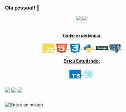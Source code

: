 ### Olá pessoal!  👋
<div align="center">
  <a href="https://github.com/letscaetano">
  <img height="180em" src="https://github-readme-stats.vercel.app/api?username=letscaetano&show_icons=true&theme=dracula&include_all_commits=true&count_private=true"/>
  <img height="180em" src="https://github-readme-stats.vercel.app/api/top-langs/?username=letscaetano&layout=compact&langs_count=7&theme=dracula"/>
</div>

<div align="center"><br>
  <div>
    <h4>Tenho experiência:</h4>
    <img align="center" alt="Lets-Js" height="30" width="40" src="https://raw.githubusercontent.com/devicons/devicon/master/icons/javascript/javascript-plain.svg">
    <img align="center" alt="Lets-HTML" height="30" width="40" src="https://raw.githubusercontent.com/devicons/devicon/master/icons/html5/html5-original.svg">
    <img align="center" alt="Lets-CSS" height="30" width="40" src="https://raw.githubusercontent.com/devicons/devicon/master/icons/css3/css3-original.svg">
    <img align="center" alt="Lets-Python" height="30" width="40" src="https://raw.githubusercontent.com/devicons/devicon/master/icons/python/python-original.svg">
    <img align="center" alt="Lets-Django" height="30" width="40" src="https://raw.githubusercontent.com/devicons/devicon/2ae2a900d2f041da66e950e4d48052658d850630/icons/django/django-original.svg">
    <img align="center" alt="Lets-Django" height="30" width="40" src="https://raw.githubusercontent.com/devicons/devicon/2ae2a900d2f041da66e950e4d48052658d850630/icons/postgresql/postgresql-original.svg">
  </div>
  <div>
     <h4>Estou Estudando:</h4>
     <img align="center" alt="Lets-Ts" height="30" width="40" src="https://raw.githubusercontent.com/devicons/devicon/master/icons/typescript/typescript-plain.svg">
    <img align="center" alt="Lets-React" height="30" width="40" src="https://raw.githubusercontent.com/devicons/devicon/master/icons/react/react-original.svg">
  </div>
<!--   <img align="right" alt="Lets-pic" height="150" style="border-radius:50px;" src=""> -->
</div>
  
  
  
  ##
 
<div>
  <a href="https://www.instagram.com/leticia.caetano.s2/" target="_blank">
    <img src="https://img.shields.io/badge/-Instagram-%23E4405F?style=for-the-badge&logo=instagram&logoColor=white" target="_blank">
  </a>
  <a href="mailto:leticialeitecaetano17@gmail.com">
    <img src="https://img.shields.io/badge/-Gmail-%23333?style=for-the-badge&logo=gmail&logoColor=white" target="_blank">
  </a>
  <a href="https://www.linkedin.com/in/leticia-leite-caetano/" target="_blank">
    <img src="https://img.shields.io/badge/-LinkedIn-%230077B5?style=for-the-badge&logo=linkedin&logoColor=white" target="_blank">
  </a> 
  
  ##
  
  ![Snake animation](https://github.com/LetsCaetano/LetsCaetano/blob/output/github-contribution-grid-snake.svg)
 
</div>
